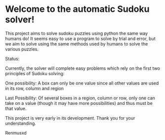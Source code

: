Welcome to the automatic Sudoku solver!
=======================================

This project aims to solve sudoku puzzles using python the same way humans do! It seems easy to use a program to solve by trial and error, but we aim to solve using the same methods used by humans to solve the various puzzles.

Status:

Currently, the solver will complete easy problems which rely on the first two principles of Sudoku solving:

One possibility: A box can only be one value since all other values are used in its row, column and region

Last Possibility: Of several boxes in a region, column or row, only one can take on a value (though it may have more possibilities) and thus must be that value.

This project is very early in its development. Thank you for your understanding.

Renmusxd
